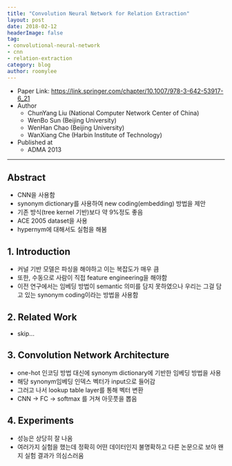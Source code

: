 ```yaml
---
title: "Convolution Neural Network for Relation Extraction"
layout: post
date: 2018-02-12
headerImage: false
tag:
- convolutional-neural-network
- cnn
- relation-extraction
category: blog
author: roomylee
---
```


- Paper Link: <https://link.springer.com/chapter/10.1007/978-3-642-53917-6_21>
- Author
  - ChunYang Liu (National Computer Network Center of China)
  - WenBo Sun (Beijing University)
  - WenHan Chao (Beijing University)
  - WanXiang Che (Harbin Institute of Technology)
- Published at
  - ADMA 2013

---

## Abstract

- CNN을 사용함
- synonym dictionary를 사용하여 new coding(embedding) 방법을 제안
- 기존 방식(tree kernel 기반)보다 약 9%정도 좋음
- ACE 2005 dataset을 사용
- hypernym에 대해서도 실험을 해봄

## 1. Introduction

- 커널 기반 모델은 파싱을 해야하고 이는 복잡도가 매우 큼
- 또한, 수동으로 사람이 직접 feature engineering을 해야함
- 이전 연구에서는 임베딩 방법이 semantic 의미를 담지 못하였으나 우리는 그걸 담고 있는 synonym coding이라는 방법을 사용함

## 2. Related Work

- skip...

## 3. Convolution Network Architecture

- one-hot 인코딩 방법 대신에 synonym dictionary에 기반한 임베딩 방법을 사용
- 해당 synonym임베딩 인덱스 벡터가 input으로 들어감
- 그러고 나서 lookup table layer를 통해 벡터 변환
- CNN -> FC -> softmax 를 거쳐 아웃풋을 뽑음

## 4. Experiments

- 성능은 상당히 잘 나옴
- 여러가지 실험을 했는데 정확히 어떤 데이터인지 불명확하고 다른 논문으로 보아 왠지 실험 결과가 의심스러움
